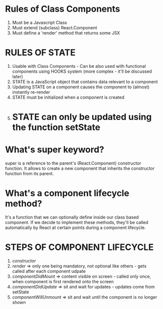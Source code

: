 # Rules of Class Components

1. Must be a Javascript Class
2. Must extend (subclass) React.Component
3. Must define a 'render' method that returns some JSX

# RULES OF STATE

1. Usable with Class Components - Can be also used with functional components using HOOKS system (more complex - it'll be discussed later)
2. STATE is a JavaScript object that contains data relevant to a component
3. Updating STATE on a component causes the component to (almost) instantly re-render
4. STATE must be initialized when a component is created
5. # STATE can only be updated using the function setState

# What's super keyword?

super is a reference to the parent's (React.Component) constructor function.
It allows to create a new component that inherits the constructor function from its parent.

# What's a component lifecycle method?

It's a function that we can optionally define inside our class based component. If we decide to implement these methods, they'll be called automatically by React at certain points during a component lifecycle.

# STEPS OF COMPONENT LIFECYCLE

1. _constructor_
2. _render_ => only one being mandatory, not optional like others - gets called after each component udpate
3. _componentDidMount_ => content visible on screen - called only once, when component is first rendered onto the screen
4. _componentDidUpdate_ => sit and wait for updates - updates come from setState
5. _componentWillUnmount_ => sit and wait until the component is no longer shown
